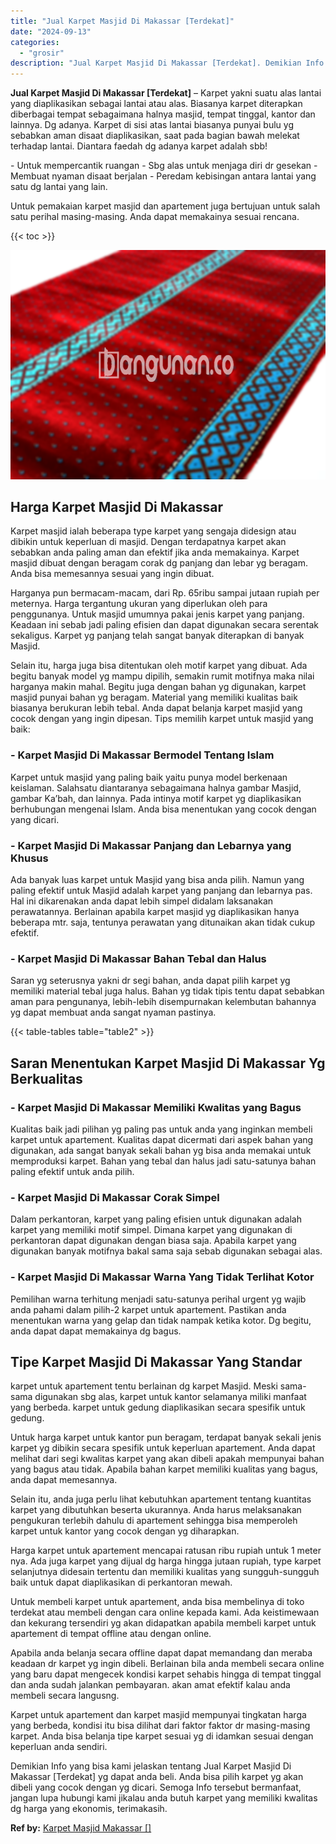 ```yaml
---
title: "Jual Karpet Masjid Di Makassar [Terdekat]"
date: "2024-09-13"
categories: 
  - "grosir"
description: "Jual Karpet Masjid Di Makassar [Terdekat]. Demikian Info yang bisa kami jelaskan tentang Jual Karpet Masjid Di Makassar [Terdekat] yg dapat anda beli. Anda..."
---
```


**Jual Karpet Masjid Di Makassar \[Terdekat\]** – Karpet yakni suatu alas lantai yang diaplikasikan sebagai lantai atau alas. Biasanya karpet diterapkan diberbagai tempat sebagaimana halnya masjid, tempat tinggal, kantor dan lainnya. Dg adanya. Karpet di sisi atas lantai biasanya punyai bulu yg sebabkan aman disaat diaplikasikan, saat pada bagian bawah melekat terhadap lantai. Diantara faedah dg adanya karpet adalah sbb!

\- Untuk mempercantik ruangan - Sbg alas untuk menjaga diri dr gesekan - Membuat nyaman disaat berjalan - Peredam kebisingan antara lantai yang satu dg lantai yang lain.

Untuk pemakaian karpet masjid dan apartement juga bertujuan untuk salah satu perihal masing-masing. Anda dapat memakainya sesuai rencana.

{{< toc >}}

![Jual Karpet Masjid Di Makassar [Terdekat]](/images/grosir-karpet-murah-56.png)

## Harga Karpet Masjid Di Makassar

Karpet masjid ialah beberapa type karpet yang sengaja didesign atau dibikin untuk keperluan di masjid. Dengan terdapatnya karpet akan sebabkan anda paling aman dan efektif jika anda memakainya. Karpet masjid dibuat dengan beragam corak dg panjang dan lebar yg beragam. Anda bisa memesannya sesuai yang ingin dibuat.

Harganya pun bermacam-macam, dari Rp. 65ribu sampai jutaan rupiah per meternya. Harga tergantung ukuran yang diperlukan oleh para penggunanya. Untuk masjid umumnya pakai jenis karpet yang panjang. Keadaan ini sebab jadi paling efisien dan dapat digunakan secara serentak sekaligus. Karpet yg panjang telah sangat banyak diterapkan di banyak Masjid.

Selain itu, harga juga bisa ditentukan oleh motif karpet yang dibuat. Ada begitu banyak model yg mampu dipilih, semakin rumit motifnya maka nilai harganya makin mahal. Begitu juga dengan bahan yg digunakan, karpet masjid punyai bahan yg beragam. Material yang memiliki kualitas baik biasanya berukuran lebih tebal. Anda dapat belanja karpet masjid yang cocok dengan yang ingin dipesan. Tips memilih karpet untuk masjid yang baik:

### \- Karpet Masjid Di Makassar Bermodel Tentang Islam

Karpet untuk masjid yang paling baik yaitu punya model berkenaan keislaman. Salahsatu diantaranya sebagaimana halnya gambar Masjid, gambar Ka’bah, dan lainnya. Pada intinya motif karpet yg diaplikasikan berhubungan mengenai Islam. Anda bisa menentukan yang cocok dengan yang dicari.

### \- Karpet Masjid Di Makassar Panjang dan Lebarnya yang Khusus

Ada banyak luas karpet untuk Masjid yang bisa anda pilih. Namun yang paling efektif untuk Masjid adalah karpet yang panjang dan lebarnya pas. Hal ini dikarenakan anda dapat lebih simpel didalam laksanakan perawatannya. Berlainan apabila karpet masjid yg diaplikasikan hanya beberapa mtr. saja, tentunya perawatan yang ditunaikan akan tidak cukup efektif.

### \- Karpet Masjid Di Makassar Bahan Tebal dan Halus

Saran yg seterusnya yakni dr segi bahan, anda dapat pilih karpet yg memiliki material tebal juga halus. Bahan yg tidak tipis tentu dapat sebabkan aman para pengunanya, lebih-lebih disempurnakan kelembutan bahannya yg dapat membuat anda sangat nyaman pastinya.

{{< table-tables table="table2" >}}

## Saran Menentukan Karpet Masjid Di Makassar Yg Berkualitas

### \- Karpet Masjid Di Makassar Memiliki Kwalitas yang Bagus

Kualitas baik jadi pilihan yg paling pas untuk anda yang inginkan membeli karpet untuk apartement. Kualitas dapat dicermati dari aspek bahan yang digunakan, ada sangat banyak sekali bahan yg bisa anda memakai untuk memproduksi karpet. Bahan yang tebal dan halus jadi satu-satunya bahan paling efektif untuk anda pilih.

### \- Karpet Masjid Di Makassar Corak Simpel

Dalam perkantoran, karpet yang paling efisien untuk digunakan adalah karpet yang memiliki motif simpel. Dimana karpet yang digunakan di perkantoran dapat digunakan dengan biasa saja. Apabila karpet yang digunakan banyak motifnya bakal sama saja sebab digunakan sebagai alas.

### \- Karpet Masjid Di Makassar Warna Yang Tidak Terlihat Kotor

Pemilihan warna terhitung menjadi satu-satunya perihal urgent yg wajib anda pahami dalam pilih-2 karpet untuk apartement. Pastikan anda menentukan warna yang gelap dan tidak nampak ketika kotor. Dg begitu, anda dapat dapat memakainya dg bagus.

## Tipe Karpet Masjid Di Makassar Yang Standar

karpet untuk apartement tentu berlainan dg karpet Masjid. Meski sama-sama digunakan sbg alas, karpet untuk kantor selamanya miliki manfaat yang berbeda. karpet untuk gedung diaplikasikan secara spesifik untuk gedung.

Untuk harga karpet untuk kantor pun beragam, terdapat banyak sekali jenis karpet yg dibikin secara spesifik untuk keperluan apartement. Anda dapat melihat dari segi kwalitas karpet yang akan dibeli apakah mempunyai bahan yang bagus atau tidak. Apabila bahan karpet memiliki kualitas yang bagus, anda dapat memesannya.

Selain itu, anda juga perlu lihat kebutuhkan apartement tentang kuantitas karpet yang dibutuhkan beserta ukurannya. Anda harus melaksanakan pengukuran terlebih dahulu di apartement sehingga bisa memperoleh karpet untuk kantor yang cocok dengan yg diharapkan.

Harga karpet untuk apartement mencapai ratusan ribu rupiah untuk 1 meter nya. Ada juga karpet yang dijual dg harga hingga jutaan rupiah, type karpet selanjutnya didesain tertentu dan memiliki kualitas yang sungguh-sungguh baik untuk dapat diaplikasikan di perkantoran mewah.

Untuk membeli karpet untuk apartement, anda bisa membelinya di toko terdekat atau membeli dengan cara online kepada kami. Ada keistimewaan dan kekurang tersendiri yg akan didapatkan apabila membeli karpet untuk apartement di tempat offline atau dengan online.

Apabila anda belanja secara offline dapat dapat memandang dan meraba keadaan dr karpet yg ingin dibeli. Berlainan bila anda membeli secara online yang baru dapat mengecek kondisi karpet sehabis hingga di tempat tinggal dan anda sudah jalankan pembayaran. akan amat efektif kalau anda membeli secara langusng.

Karpet untuk apartement dan karpet masjid mempunyai tingkatan harga yang berbeda, kondisi itu bisa dilihat dari faktor faktor dr masing-masing karpet. Anda bisa belanja tipe karpet sesuai yg di idamkan sesuai dengan keperluan anda sendiri.

Demikian Info yang bisa kami jelaskan tentang Jual Karpet Masjid Di Makassar \[Terdekat\] yg dapat anda beli. Anda bisa pilih karpet yg akan dibeli yang cocok dengan yg dicari. Semoga Info tersebut bermanfaat, jangan lupa hubungi kami jikalau anda butuh karpet yang memiliki kwalitas dg harga yang ekonomis, terimakasih.

**Ref by:**  [Karpet Masjid Makassar []](https://id.wikipedia.org/wiki/Karpet)

